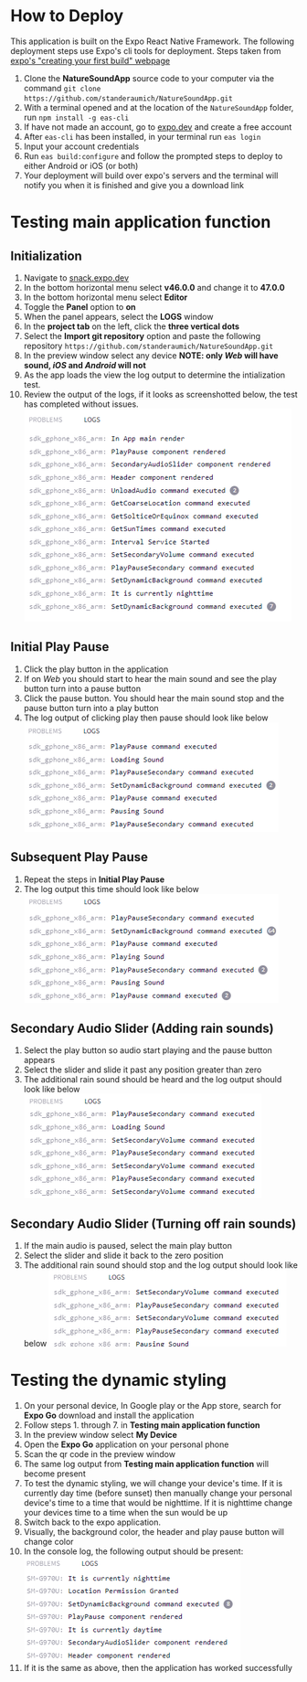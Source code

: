 # How to Deploy 
This application is built on the Expo React Native Framework. The following deployment steps use Expo's cli tools for deployment. Steps taken from [expo's "creating your first build" webpage](https://docs.expo.dev/build/setup/)

1. Clone the **NatureSoundApp** source code to your computer via the command `git clone https://github.com/standeraumich/NatureSoundApp.git`
2. With a terminal opened and at the location of the `NatureSoundApp` folder, run `npm install -g eas-cli`
3. If have not made an account, go to [expo.dev](https://expo.dev/signup) and create a free account
4. After `eas-cli` has been installed, in your terminal run `eas login`
5. Input your account credentials 
6. Run `eas build:configure` and follow the prompted steps to deploy to either Android or iOS (or both)
7. Your deployment will build over expo's servers and the terminal will notify you when it is finished and give you a download link 

# Testing main application function
## Initialization
1. Navigate to [snack.expo.dev](https://snack.expo.dev/)
2. In the bottom horizontal menu select **v46.0.0** and change it to **47.0.0**
3. In the bottom horizontal menu select **Editor**
4. Toggle the **Panel** option to **on** 
5. When the panel appears, select the **LOGS** window
6. In the **project tab** on the left, click the **three vertical dots**
7. Select the **Import git repository** option and paste the following repository `https://github.com/standeraumich/NatureSoundApp.git`
8. In the preview window select any device **NOTE: only *Web* will have sound, *iOS* and *Android* will not**
9. As the app loads the view the log output to determine the intialization test. 
10. Review the output of the logs, if it looks as screenshotted below, the test has completed without issues.
![log output for initialization](readmeImages/mainAppFunctionLogs.png)
## Initial Play Pause
1. Click the play button in the application 
2. If on *Web* you should start to hear the main sound and see the play button turn into a pause button
3. Click the pause button. You should hear the main sound stop and the pause button turn into a play button
3. The log output of clicking play then pause should look like below
![initial play pause log output](readmeImages/playPauseInitialCommand.png)
## Subsequent Play Pause
1. Repeat the steps in **Initial Play Pause**
2. The log output this time should look like below
![subsequent play pause log output](readmeImages/playPauseAfterCommand.png)
## Secondary Audio Slider (Adding rain sounds)
1. Select the play button so audio start playing and the pause button appears 
2. Select the slider and slide it past any position greater than zero
3. The additional rain sound should be heard and the log output should look like below
![secondary audio slider adding rain](readmeImages/secondarySliderVolumUp.png)
## Secondary Audio Slider (Turning off rain sounds)
1. If the main audio is paused, select the main play button
2. Select the slider and slide it back to the zero position 
3. The additional rain sound should stop and the log output should look like below
![secondary audio slider rain off](readmeImages/secondarySliderVolumeDown.png)

# Testing the dynamic styling
1. On your personal device, In Google play or the App store, search for **Expo Go** download and install the application
2. Follow steps 1. through 7. in **Testing main application function**  
3. In the preview window select **My Device**
4. Open the **Expo Go** application on your personal phone 
5. Scan the qr code in the preview window
6. The same log output from **Testing main application function** will become present
7. To test the dynamic styling, we will change your device's time. If it is currently day time (before sunset) then manually change your personal device's time to a time that would be nighttime. If it is nighttime change your devices time to a time when the sun would be up 
8. Switch back to the expo application. 
9. Visually, the background color, the header and play pause button will change color 
10. In the console log, the following output should be present: 
![dynamic styling log output](readmeImages/changingSystemTimeLogs.png)
11. If it is the same as above, then the application has worked successfully 
